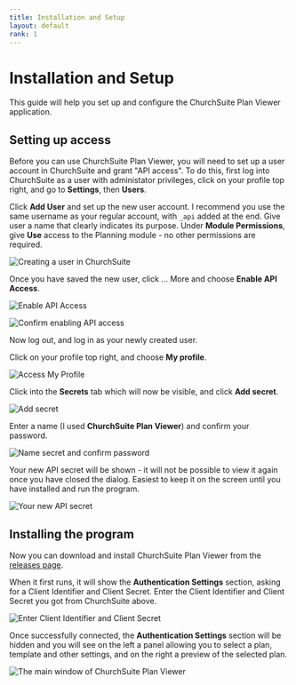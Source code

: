 ```yaml
---
title: Installation and Setup
layout: default
rank: 1
---
```

# Installation and Setup
This guide will help you set up and configure the ChurchSuite Plan Viewer application.

## Setting up access
Before you can use ChurchSuite Plan Viewer, you will need to set up a user account in ChurchSuite and grant "API access".
To do this, first log into ChurchSuite as a user with administator privileges, click on your profile top right, and go to
**Settings**, then **Users**.

Click **Add User** and set up the new user account. I recommend you use the same username as your regular account, with `_api`
added at the end. Give user a name that clearly indicates its purpose. Under **Module Permissions**, give **Use** access 
to the Planning module - no other permissions are required.

![Creating a user in ChurchSuite](assets/images/setup1.png)

Once you have saved the new user, click ... More and choose **Enable API Access**.

![Enable API Access](assets/images/setup2.png)

![Confirm enabling API access](assets/images/setup3.png)

Now log out, and log in as your newly created user.

Click on your profile top right, and choose **My profile**.

![Access My Profile](assets/images/setup4.png)

Click into the **Secrets** tab which will now be visible, and click **Add secret**.

![Add secret](assets/images/setup5.png)

Enter a name (I used **ChurchSuite Plan Viewer**) and confirm your password.

![Name secret and confirm password](assets/images/setup6.png)

Your new API secret will be shown - it will not be possible to view it again once you have closed the dialog. Easiest to keep it on the screen
until you have installed and run the program.

![Your new API secret](assets/images/setup7.png)

## Installing the program
Now you can download and install ChurchSuite Plan Viewer from the [releases page](https://github.com/hussra/churchsuite-plan-viewer/releases).

When it first runs, it will show the **Authentication Settings** section, asking for a Client Identifier and Client Secret.
Enter the Client Identifier and Client Secret you got from ChurchSuite above.

![Enter Client Identifier and Client Secret](assets/images/setup8.png)

Once successfully connected, the **Authentication Settings** section will be hidden and you will see on the left a panel allowing you to select
a plan, template and other settings, and on the right a preview of the selected plan.

![The main window of ChurchSuite Plan Viewer](assets/images/setup9.png)